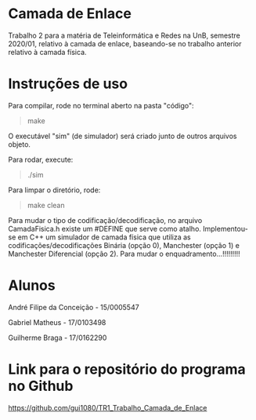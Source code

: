 # Camada de Enlace

Trabalho 2 para a matéria de Teleinformática e Redes na UnB, semestre 2020/01, relativo à camada de enlace, baseando-se no trabalho anterior relativo à camada física.

# Instruções de uso

Para compilar, rode no terminal aberto na pasta "código":

> make

O executável "sim" (de simulador) será criado junto de outros arquivos objeto.

Para rodar, execute:

> ./sim

Para limpar o diretório, rode:

> make clean

Para mudar o tipo de codificação/decodificação, no arquivo CamadaFisica.h existe um #DEFINE que serve como atalho. Implementou-se em C++ um simulador de camada física que utiliza as codificações/decodificações Binária (opção 0), Manchester (opção 1) e Manchester Diferencial (opção 2). Para mudar o enquadramento...!!!!!!!!!


# Alunos

André Filipe da Conceição - 15/0005547

Gabriel Matheus - 17/0103498

Guilherme Braga - 17/0162290


# Link para o repositório do programa no Github

https://github.com/gui1080/TR1_Trabalho_Camada_de_Enlace

